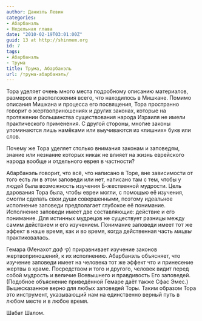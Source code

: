 ```yaml
---
author: Даниэль Левин
categories:
- Абарбанэль
- Недельная глава
date: "2010-02-19T03:01:00Z"
guid: 13 at http://shinmem.org
id: 7
tags:
- Абарбанэль
- Трума
title: Трума, Абарбанэль
url: /трума-абарбанэль/
---
```

<!--more-->

Тора уделяет очень много места подробному описанию материалов, размеров и расположения всего, что находилось в Мишкане. Помимо описания Мишкана и процесса его посвящения, Тора пространно говорит о жертвоприношениях и других законах, которые на протяжении большинства существования народа Израиля не имели практического применения. С другой стороны, многие законы упоминаются лишь намёками или выучиваются из «лишних» букв или слов.

Почему же Тора уделяет столько внимания законам и заповедям, знание или незнание которых никак не влияет на жизнь еврейского народа вообще и отдельного еврея в частности?

Абарбанэль говорит, что всё, что написано в Торе, вне зависимости от того есть ли в этом заповеди или нет, написано там с тем, чтобы у людей была возможность изучения Б-жественной мудрости. Цель дарования Тора была, чтобы евреи могли, с помощью её изучения, смогли сделать свои души совершенными, поэтому идеальное исполнение заповеди предполагает глубокое её понимание. Исполнение заповеди имеет две составляющие: действие и его понимание. Для истинных мудрецов не существует разницы между самим действием и его изучением. Понимание заповеди имеет тот же эффект в наше время, как и во время, когда действенная часть _мицвы_ практиковалась.

Гемара (Менахот _даф_ קי) приравнивает изучение законов жертвоприношений, к их исполнению. Абарбанэль объясняет, что изучение заповеди имеет на человека тот же эффект что и принесение жертвы в храме. Посредством и того и другого, человек видит перед собой мудрость и величие Всевышнего и правдивость Его заповедей. (Подобное объяснение приведённой Гемаре даёт также Сфас Эмес.) Вышесказанное верно для любых заповедей Торы. Таким образом Тора это инструмент, указывающий нам на единственно верный путь в любом месте и в любое время.

Шабат Шалом.